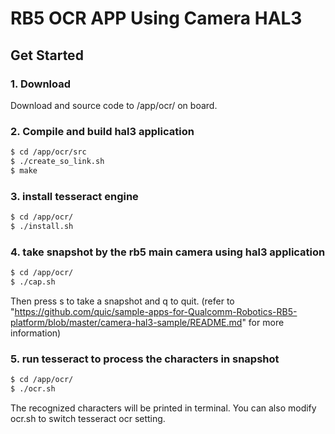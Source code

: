 # RB5 OCR APP Using Camera HAL3

## Get Started

### 1. Download

Download and source code to /app/ocr/ on board.

### 2. Compile and build hal3 application

```bash
$ cd /app/ocr/src
$ ./create_so_link.sh
$ make
```
### 3. install tesseract engine
```bash
$ cd /app/ocr/
$ ./install.sh
```

### 4. take snapshot by the rb5 main camera using hal3 application
```bash
$ cd /app/ocr/
$ ./cap.sh
```
Then press s to take a snapshot and q to quit.
(refer to "https://github.com/quic/sample-apps-for-Qualcomm-Robotics-RB5-platform/blob/master/camera-hal3-sample/README.md" for more information)

### 5. run tesseract to process the characters in snapshot
```bash
$ cd /app/ocr/
$ ./ocr.sh
```
The recognized characters will be printed in terminal. You can also modify ocr.sh to switch tesseract ocr setting.
